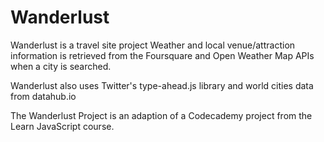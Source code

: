 # Wanderlust

Wanderlust is a travel site project
Weather and local venue/attraction information is retrieved from the Foursquare and Open Weather Map APIs when a city is searched.

Wanderlust also uses Twitter's type-ahead.js library and world cities data from datahub.io

The Wanderlust Project is an adaption of a Codecademy project from the Learn JavaScript course.
